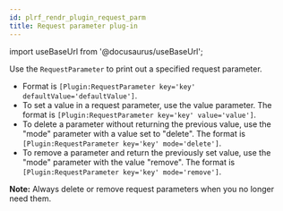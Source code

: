 ```yaml
---
id: plrf_rendr_plugin_request_parm
title: Request parameter plug-in
---
```

import useBaseUrl from '@docusaurus/useBaseUrl';



Use the `RequestParameter` to print out a specified request parameter.

-   Format is `[Plugin:RequestParameter key='key' defaultValue='defaultValue']`.
-   To set a value in a request parameter, use the value parameter. The format is `[Plugin:RequestParameter key='key' value='value']`.
-   To delete a parameter without returning the previous value, use the "mode" parameter with a value set to "delete". The format is `[Plugin:RequestParameter key='key' mode='delete']`.
-   To remove a parameter and return the previously set value, use the "mode" parameter with the value "remove". The format is `[Plugin:RequestParameter key='key' mode='remove']`.

**Note:** Always delete or remove request parameters when you no longer need them.

